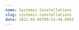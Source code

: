 ```yaml
---
name: Systemic Constellations
slug: systemic-constellations
date: 2022-05-05T09:51:44.095Z
---
```




